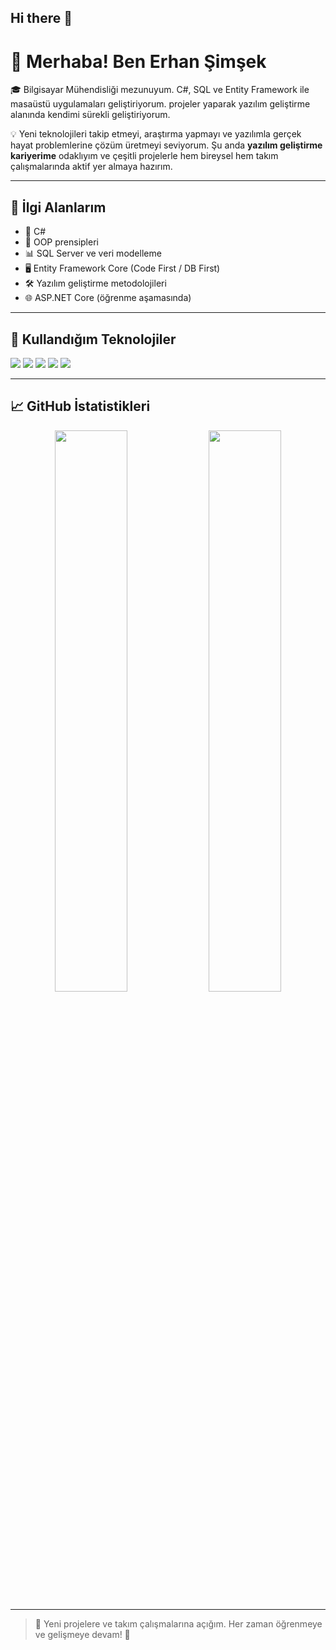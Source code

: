 ## Hi there 👋
# 👋 Merhaba! Ben Erhan Şimşek

🎓 Bilgisayar Mühendisliği mezunuyum. C#, SQL ve Entity Framework ile masaüstü uygulamaları geliştiriyorum. projeler yaparak yazılım geliştirme alanında kendimi sürekli geliştiriyorum.

💡 Yeni teknolojileri takip etmeyi, araştırma yapmayı ve yazılımla gerçek hayat problemlerine çözüm üretmeyi seviyorum. Şu anda **yazılım geliştirme kariyerime** odaklıyım ve çeşitli projelerle hem bireysel hem takım çalışmalarında aktif yer almaya hazırım.

---

## 🚀 İlgi Alanlarım
- 🎯 C# 
- 🧱  OOP prensipleri
- 📊 SQL Server ve veri modelleme
- 🖥️ Entity Framework Core (Code First / DB First)
- 🛠 Yazılım geliştirme metodolojileri
- 🌐 ASP.NET Core (öğrenme aşamasında)


---

## 🔧 Kullandığım Teknolojiler

<p>
  <img src="https://img.shields.io/badge/C%23-%23239120.svg?style=for-the-badge&logo=c-sharp&logoColor=white"/>
  <img src="https://img.shields.io/badge/Windows_Forms-0078D6?style=for-the-badge&logo=windows&logoColor=white"/>
  <img src="https://img.shields.io/badge/SQL_Server-CC2927?style=for-the-badge&logo=microsoftsqlserver&logoColor=white"/>
  <img src="https://img.shields.io/badge/Entity_Framework_Core-512BD4?style=for-the-badge&logo=.net&logoColor=white"/>
  <img src="https://img.shields.io/badge/Visual_Studio-5C2D91?style=for-the-badge&logo=visualstudio&logoColor=white"/>
</p>

---

## 📈 GitHub İstatistikleri

<p align="center">
  <img src="https://github-readme-stats.vercel.app/api?username=Erhan3427&show_icons=true&theme=github_dark" width="48%"/>
  <img src="https://github-readme-stats.vercel.app/api/top-langs/?username=Erhan3427&layout=compact&theme=github_dark" width="48%"/>
</p>

---



> 💬 Yeni projelere ve takım çalışmalarına açığım. Her zaman öğrenmeye ve gelişmeye devam! 🚀

